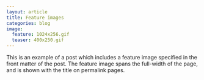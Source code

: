 ```yaml
---
layout: article
title: Feature images
categories: blog
image:
  feature: 1024x256.gif
  teaser: 400x250.gif
---
```

This is an example of a post which includes a feature image specified in the front matter of the post. The feature image spans the full-width of the page, and is shown with the title on permalink pages.

